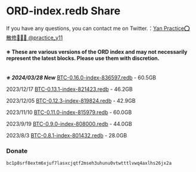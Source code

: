 # ORD-index.redb Share

If you have any questions, you can contact me on Twitter.：[Yan Practice⭕散修🧙🏻‍♀️ @practice_y11](https://twitter.com/practice_y11)
#### ※ These are various versions of the ORD index and may not necessarily represent the latest blocks. Please use them with discretion. <br><br>

***※ 2024/03/28 New*** [BTC-0.16.0-index-836597.redb](https://www.icloud.com/iclouddrive/079APE4V-YvR33OR9YFi2gOSw#BTC-0.16) - 60.5GB

2023/12/17 [BTC-0.13.1-index-821423.redb](https://www.icloud.com/iclouddrive/09bbWiYLek1MYsUg5fYxljHiw#BTC-0.13) - 46.2GB

2023/12/05 [BTC-0.12.3-index-819824.redb](https://www.icloud.com/iclouddrive/039GOabOVdvZyoDHAKFVeIGHw#BTC-0.12) - 42.9GB

2023/11/10 [BTC-0.11.0-index-815979.redb](https://www.icloud.com/iclouddrive/0d2TSkuJvTblcCXBCdecxco2g#BTC-0.11) - 60.0GB

2023/9/19 [BTC-0.9.0-index-808000.redb](https://www.icloud.com/iclouddrive/0f9YOD2VeIn_3oHCQDmacMOhg#BTC-0.9) - 44.0GB

2023/8/3 [BTC-0.8.1-index-801432.redb](https://www.icloud.com/iclouddrive/04br-xZvGCVb75s3M-Zavekwg#BTC-0.8) - 28.0GB



### Donate  
`bc1p8srf8extm6xjuf7lasxcjqtf2mseh3uhunu0vtwtttlvwq4axlhs26jx2a`
